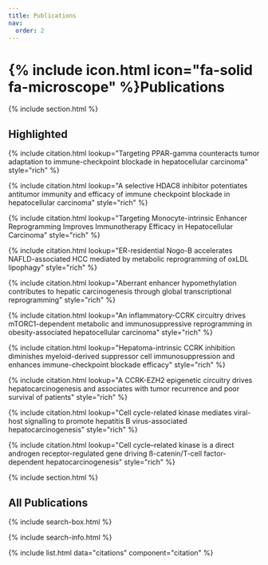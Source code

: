 ```yaml
---
title: Publications
nav:
  order: 2
---
```


# {% include icon.html icon="fa-solid fa-microscope" %}Publications


{% include section.html %}

## Highlighted

{% include citation.html lookup="Targeting PPAR-gamma counteracts tumor adaptation to immune-checkpoint blockade in hepatocellular carcinoma" style="rich" %}

{% include citation.html lookup="A selective HDAC8 inhibitor potentiates antitumor immunity and efficacy of immune checkpoint blockade in hepatocellular carcinoma" style="rich" %}

{% include citation.html lookup="Targeting Monocyte-intrinsic Enhancer Reprogramming Improves Immunotherapy Efficacy in Hepatocellular Carcinoma" style="rich" %}

{% include citation.html lookup="ER-residential Nogo-B accelerates NAFLD-associated HCC mediated by metabolic reprogramming of oxLDL lipophagy" style="rich" %}

{% include citation.html lookup="Aberrant enhancer hypomethylation contributes to hepatic carcinogenesis through global transcriptional reprogramming" style="rich" %}

{% include citation.html lookup="An inflammatory-CCRK circuitry drives mTORC1-dependent metabolic and immunosuppressive reprogramming in obesity-associated hepatocellular carcinoma" style="rich" %}

{% include citation.html lookup="Hepatoma-intrinsic CCRK inhibition diminishes myeloid-derived suppressor cell immunosuppression and enhances immune-checkpoint blockade efficacy" style="rich" %}

{% include citation.html lookup="A CCRK-EZH2 epigenetic circuitry drives hepatocarcinogenesis and associates with tumor recurrence and poor survival of patients" style="rich" %}

{% include citation.html lookup="Cell cycle-related kinase mediates viral-host signalling to promote hepatitis B virus-associated hepatocarcinogenesis" style="rich" %}

{% include citation.html lookup="Cell cycle–related kinase is a direct androgen receptor-regulated gene driving ß-catenin/T-cell factor-dependent hepatocarcinogenesis" style="rich" %}


{% include section.html %}

## All Publications

{% include search-box.html %}

{% include search-info.html %}

{% include list.html data="citations" component="citation" %}
